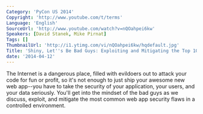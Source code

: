 ```yaml
---
Category: 'PyCon US 2014'
Copyright: 'http://www.youtube.com/t/terms'
Language: 'English'
SourceUrl: 'http://www.youtube.com/watch?v=nQOahpei6kw'
Speakers: [David Stanek, Mike Pirnat]
Tags: []
ThumbnailUrl: 'http://i1.ytimg.com/vi/nQOahpei6kw/hqdefault.jpg'
Title: 'Shiny, Let''s Be Bad Guys: Exploiting and Mitigating the Top 10'
date: '2014-04-12'
---
```

The Internet is a dangerous place, filled with evildoers out to attack your code for fun or profit, so it's not enough to just ship your awesome new web app--you have to take the security of your application, your users, and your data seriously. You'll get into the mindset of the bad guys as we discuss, exploit, and mitigate the most common web app security flaws in a controlled environment.
